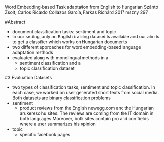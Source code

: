 Word Embedding-based Task adaptation from English to Hungarian
Szántó Zsolt, Carlos Ricardo Collazos García, Farkas Richárd
2017 mszny 297

#Abstract

* document classification tasks: sentiment and topic
* In our setting, only an English training dataset is available and our aim is
  to get a classifier which works on Hungarian documents
* two different approaches for word embedding-based language adaptation methods
* evaluated along with monolingual methods in a
  * sentiment classification and a
  * topic classification dataset

#3 Evaluation Datasets

* two types of classification tasks, sentiment and topic classification. In
  each case, we worked on user generated short texts from social media. Both
  datasets are binary classification problems
* sentiment
  * product reviews from the English newegg.com and the Hungarian arukereso.hu
    sites. The reviews are coming from the IT domain in both languages
    Moreover, both sites contain pro and con fields where a user summarizes his
    opinion
* topic
  * specific facebook pages
